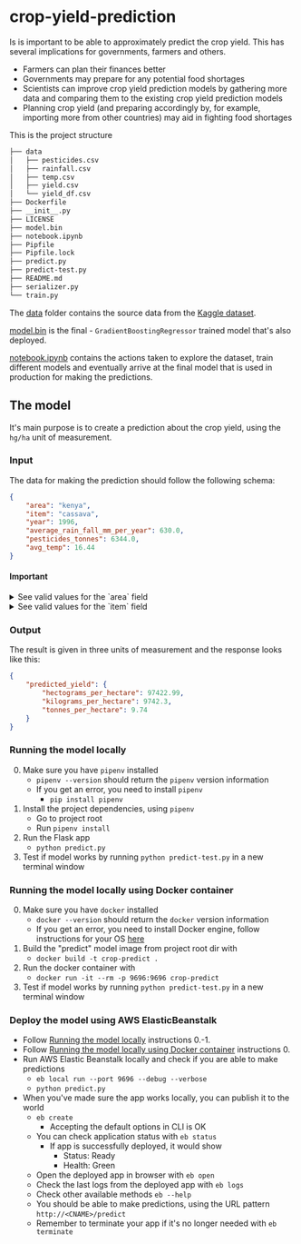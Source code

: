 # crop-yield-prediction

Is is important to be able to approximately predict the crop yield. This has several implications for governments, farmers and others.

- Farmers can plan their finances better
- Governments may prepare for any potential food shortages
- Scientists can improve crop yield prediction models by gathering more data and comparing them to the existing crop yield prediction models
- Planning crop yield (and preparing accordingly by, for example, importing more from other countries) may aid in fighting food shortages

This is the project structure

```bash
├── data
│   ├── pesticides.csv
│   ├── rainfall.csv
│   ├── temp.csv
│   ├── yield.csv
│   └── yield_df.csv
├── Dockerfile
├── __init__.py
├── LICENSE
├── model.bin
├── notebook.ipynb
├── Pipfile
├── Pipfile.lock
├── predict.py
├── predict-test.py
├── README.md
├── serializer.py
└── train.py
```

The [data](./data/) folder contains the source data from the [Kaggle dataset](https://www.kaggle.com/datasets/patelris/crop-yield-prediction-dataset).

[model.bin](model.bin) is the final - `GradientBoostingRegressor` trained model that's also deployed.

[notebook.ipynb](notebook.ipynb) contains the actions taken to explore the dataset, train different models and eventually arrive at the final model that is used in production for making the predictions.

## The model

It's main purpose is to create a prediction about the crop yield, using the `hg/ha` unit of measurement.

### Input

The data for making the prediction should follow the following schema:

```json
{
    "area": "kenya",
    "item": "cassava",
    "year": 1996,
    "average_rain_fall_mm_per_year": 630.0,
    "pesticides_tonnes": 6344.0,
    "avg_temp": 16.44
}
```
#### Important

<details>
  <summary>See valid values for the `area` field</summary>

  - albania
  - algeria
  - angola
  - argentina
  - armenia
  - australia
  - austria
  - azerbaijan
  - bahamas
  - bahrain
  - bangladesh
  - belarus
  - belgium
  - botswana
  - brazil
  - bulgaria
  - burkina_faso
  - burundi
  - cameroon
  - canada
  - central_african_republic
  - chile
  - colombia
  - croatia
  - denmark
  - dominican_republic
  - ecuador
  - egypt
  - el_salvador
  - eritrea
  - estonia
  - finland
  - france
  - germany
  - ghana
  - greece
  - guatemala
  - guinea
  - guyana
  - haiti
  - honduras
  - hungary
  - india
  - indonesia
  - iraq
  - ireland
  - italy
  - jamaica
  - japan
  - kazakhstan
  - kenya
  - latvia
  - lebanon
  - lesotho
  - libya
  - lithuania
  - madagascar
  - malawi
  - malaysia
  - mali
  - mauritania
  - mauritius
  - mexico
  - montenegro
  - morocco
  - mozambique
  - namibia
  - nepal
  - netherlands
  - new_zealand
  - nicaragua
  - niger
  - norway
  - pakistan
  - papua_new_guinea
  - peru
  - poland
  - portugal
  - qatar
  - romania
  - rwanda
  - saudi_arabia
  - senegal
  - slovenia
  - south_africa
  - spain
  - sri_lanka
  - sudan
  - suriname
  - sweden
  - switzerland
  - tajikistan
  - thailand
  - tunisia
  - turkey
  - uganda
  - ukraine
  - united_kingdom
  - uruguay
  - zambia
  - zimbabwe
</details>

<details>
  <summary>See valid values for the `item` field</summary>

  - maize
  - potatoes
  - rice_paddy
  - sorghum
  - soybeans
  - wheat
  - cassava
  - sweet_potatoes
  - plantains_and_others
  - yams
</details>

### Output

The result is given in three units of measurement and the response looks like this:

```json
{
    "predicted_yield": {
        "hectograms_per_hectare": 97422.99,
        "kilograms_per_hectare": 9742.3,
        "tonnes_per_hectare": 9.74
    }
}
```


### Running the model locally
0. Make sure you have `pipenv` installed
   - `pipenv --version` should return the `pipenv` version information
   - If you get an error, you need to install `pipenv`
     - `pip install pipenv`
1. Install the project dependencies, using `pipenv`
   - Go to project root
   - Run `pipenv install`
2. Run the Flask app
   - `python predict.py`
3. Test if model works by running `python predict-test.py` in a new terminal window

### Running the model locally using Docker container
0. Make sure you have `docker` installed
   - `docker --version` should return the `docker` version information
   - If you get an error, you need to install Docker engine, follow instructions for your OS [here](https://docs.docker.com/engine/install/)
1. Build the "predict" model image from project root dir with
   - `docker build -t crop-predict .`
2. Run the docker container with
   - `docker run -it --rm -p 9696:9696 crop-predict`
3. Test if model works by running `python predict-test.py` in a new terminal window

### Deploy the model using AWS ElasticBeanstalk
- Follow [Running the model locally](#running-the-model-locally) instructions 0.-1.
- Follow [Running the model locally using Docker container](#running-the-model-locally-using-docker-container) instructions 0.
- Run AWS Elastic Beanstalk locally and check if you are able to make predictions
  - `eb local run --port 9696 --debug --verbose`
  - `python predict.py`
- When you've made sure the app works locally, you can publish it to the world
  - `eb create`
    - Accepting the default options in CLI is OK
  - You can check application status with `eb status`
    - If app is successfully deployed, it would show
      - Status: Ready
      - Health: Green
  - Open the deployed app in browser with `eb open`
  - Check the last logs from the deployed app with `eb logs`
  - Check other available methods `eb --help`
  - You should be able to make predictions, using the URL pattern `http://<CNAME>/predict`
  - Remember to terminate your app if it's no longer needed with `eb terminate`

